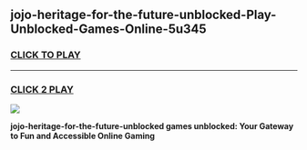 
## jojo-heritage-for-the-future-unblocked-Play-Unblocked-Games-Online-5u345
<h3>
<a href="https://premium76.site?title=jojo-heritage-for-the-future-unblocked&ref=25A">CLICK TO PLAY</a></h3>
<hr>

<h3>
<a href="https://premium76.site?title=jojo-heritage-for-the-future-unblocked&ref=25A">CLICK 2 PLAY</a>
  
</h3>

<a href="https://premium76.site?title=jojo-heritage-for-the-future-unblocked&ref=25A"><img src="https://clearcache.store/games.png"></a>


**jojo-heritage-for-the-future-unblocked games unblocked: Your Gateway to Fun and Accessible Online Gaming**
